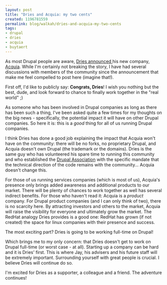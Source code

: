 ```yaml
--- 
layout: post
title: "Dries and Acquia: my two cents"
created: 1196781559
permalink: blog/walkah/dries-and-acquia-my-two-cents
tags: 
- drupal
- dries
- acquia
- buytaert
---
```

<p>As most Drupal people are aware, <a href="http://buytaert.net/acquia-my-drupal-startup">Dries announced </a> his new company, <a href="http://acquia.com/">Acquia</a>. While I'm certainly not breaking the story, I have had several discussions with members of the community since the announcement that make me feel compelled to post here (imagine that!).</p>

<p>First off, I'd like to publicly say: <strong>Congrats, Dries</strong>! I wish you nothing but the best, dude, and look forward to chance to finally work together in the "real world" ;)</p>

<p>As someone who has been involved in Drupal companies as long as there has been such a thing, I've been asked quite a few times for my thoughts on the big news - specifically, the potential impact it will have on other Drupal companies. So here it is: this is a <em>good</em> thing for all of us running Drupal companies.</p>

<p>I think Dries has done a good job explaining the impact that Acquia won't have on the community: there will be no forks, no proprietary Drupal, and Acquia doesn't own Drupal (the trademark or the domains). Dries is the same guy who has volunteered his spare time to running this community and who established the <a href="http://association.drupal.org/">Drupal Association</a> with the specific mandate that the technical direction of the code remains with the community</a>... Acquia doesn't change this.</p>

<p>For those of us running services companies (which is most of us), Acquia's presence only brings added awareness and additional products to our market. There will be plenty of chances to work together as well has several indirect benefits. For those who haven't read it: Acquia is a <em>product</em> company. For Drupal product companies (and I can only think of two), there is no scarcity here. By attracting investors and others to the market, Acquia will raise the visibility for everyone and ultimately grow the market. The RedHat analogy Dries provides is a good one: RedHat has grown (if not created) the space for linux companies with their presence and success.</p>

<p>The most exciting part? Dries is going to be working full-time on Drupal!</p>

<p>Which brings me to my only concern: that Dries doesn't get to work on Drupal full-time (or worst case - at all). Starting up a company can be hard and it is Dries' first. This is where Jay, his advisers and his future staff will be extremely important. Surrounding yourself with great people is crucial. I believe Dries will continue do so.</p>

<p>I'm excited for Dries as a supporter, a colleague and a friend. The adventure continues!</p>
